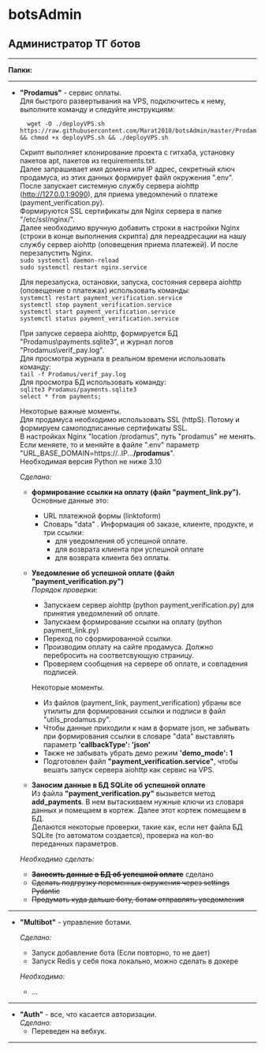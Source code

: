 # botsAdmin
## Администратор ТГ ботов

___
**Папки:**
___
- **"Prodamus"** - сервис оплаты.  
  Для быстрого развертывания на VPS, подключитесь к нему, выполните команду и следуйте инструкциям:  
  ```
    wget -O ./deployVPS.sh https://raw.githubusercontent.com/Marat2010/botsAdmin/master/Prodamus/deployVPS.sh && chmod +x deployVPS.sh && ./deployVPS.sh
    ```  
  Скрипт выполняет клонирование проекта с гитхаба, установку пакетов apt, пакетов из requirements.txt.  
  Далее запрашивает имя домена или IP адрес, секретный ключ продамуса, из этих данных формирует файл окружения ".env".  
  После запускает системную службу сервера aiohttp (http://127.0.0.1:9090), для приема уведомлений о платеже
 (payment_verification.py).  
  Формируются SSL сертификаты для Nginx сервера в папке "/etc/ssl/nginx/".  
  Далее необходимо вручную добавить строки в настройки Nginx (строки в конце выполнения скрипта) для 
 переадресации на нашу службу сервер aiohttp (оповещения приема платежей).
  И после перезапустить Nginx.  
    ```sudo systemctl daemon-reload```  
    ```sudo systemctl restart nginx.service```


  Для перезапуска, остановки, запуска, состояния сервера aiohttp (оповещение о платежах) использовать команды:  
    ```systemctl restart payment_verification.service```  
  ```systemctl stop payment_verification.service```  
  ```systemctl start payment_verification.service```  
  ```systemctl status payment_verification.service```  

  При запуске сервера aiohttp, формируется БД "Prodamus\payments.sqlite3", и журнал логов "Prodamus\verif_pay.log".  
  Для просмотра журнала в реальном времени использовать команду:  
  ```tail -f Prodamus/verif_pay.log```  
  Для просмотра БД использовать команду:    
  ```sqlite3 Prodamus/payments.sqlite3```  
  ```select * from payments;```  

  Некоторые важные моменты.  
    Для продамуса необходимо использовать SSL (httpS). Потому и формируем самоподписанные сертификаты SSL.  
    В настройках Nginx "location /prodamus", путь "prodamus" не менять. Если меняете, то и меняйте в 
  файле ".env" параметр "URL_BASE_DOMAIN=https://..IP...**/prodamus**".  
    Необходимая версия Python не ниже 3.10  

  
  _Сделано:_
  - **формирование ссылки на оплату (файл "payment_link.py").**  
    Основные данные это:
      - URL платежной формы (linktoform)  
      - Словарь "data" . Информация об заказе, клиенте, продукте, и три ссылки:
        - для уведомления об успешной оплате.
        - для возврата клиента при успешной оплате
        - для возврата клиента без оплаты.  

  - **Уведомление об успешной оплате (файл "payment_verification.py")**    
    _Порядок проверки:_  
      - Запускаем сервер aiohttp (python payment_verification.py) для принятия уведомлений об оплате.  
      - Запускаем формирование ссылки на оплату (python payment_link.py)
      - Переход по сформированной ссылки.
      - Производим оплату на сайте продамуса. Должно перебросить на соответсвующую страницу.
      - Проверяем сообщения на сервере об оплате, и совпадения подписей.  
       
    Некоторые моменты.  
      - Из файлов (payment_link, payment_verification) убраны все утилиты для формирования ссылки и
    подписи в файл "utils_prodamus.py".  
      - Чтобы данные приходили к нам в формате json, не забывать при формирования ссылки в словаре "data"
    выставлять параметр **'callbackType': 'json'**
      - Также не забывать убрать демо режим **'demo_mode': 1**
      - Подготовлен файл **"payment_verification.service"**, чтобы вешать запуск сервера aiohttp как сервис на VPS.
  - **Заносим данные в БД SQLite об успешной оплате**  
    Из файла **"payment_verification.py"** вызывется метод **add_payments**. В нем вытаскиваем нужные ключи из 
   словаря данных и помещаем в кортеж. Далее этот кортеж помещаем в БД.  
  Делаются некоторые проверки, такие как, если нет файла БД SQLite (то автоматом создается), проверка на кол-во
  переданных параметров.

  _Необходимо сделать:_
   - ~~**Заносить данные в БД об успешной оплате**~~ сделано  
   - ~~Сделать подгрузку переменных окружения через settings Pydantic~~  
   - ~~Продумать куда дальше боту, ботам отправлять уведомления~~  

___  
- **"Multibot"** - управление ботами.  

  _Сделано:_  
  - Запуск добавление бота (Если повторно, то не дает)
  - Запуск Redis у себя пока локально, можно сделать в докере 
  
  _Необходимо:_
   - ...

____ 
- **"Auth"** - все, что касается авторизации.  
    _Сделано:_
  - Переведен на вебхук.
  
___  
